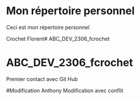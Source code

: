 # Mon répertoire personnel
 Ceci est mon répertoire personnel
 
 Crochet Florent# ABC_DEV_2306_fcrochet
# ABC_DEV_2306_fcrochet

Premier contact avec Git Hub

#Modification Anthony
Modification avec conflit
